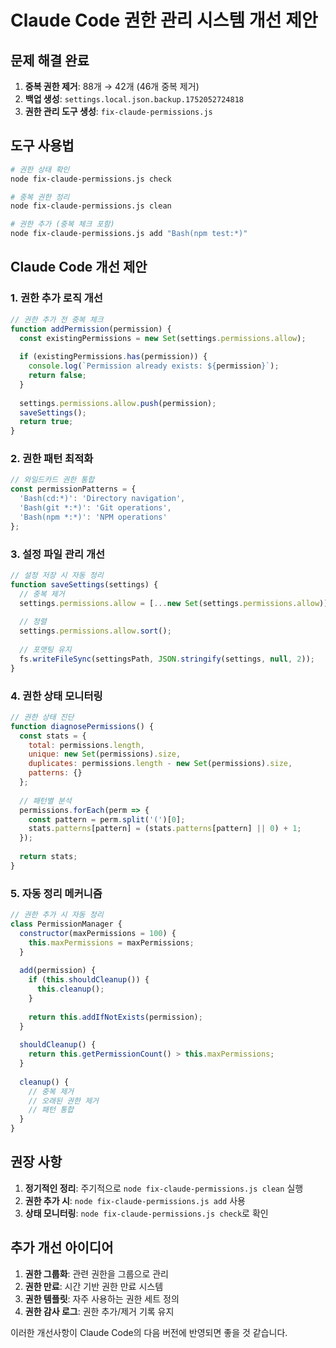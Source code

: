 # Claude Code 권한 관리 시스템 개선 제안

## 문제 해결 완료

1. **중복 권한 제거**: 88개 → 42개 (46개 중복 제거)
2. **백업 생성**: `settings.local.json.backup.1752052724818`
3. **권한 관리 도구 생성**: `fix-claude-permissions.js`

## 도구 사용법

```bash
# 권한 상태 확인
node fix-claude-permissions.js check

# 중복 권한 정리
node fix-claude-permissions.js clean

# 권한 추가 (중복 체크 포함)
node fix-claude-permissions.js add "Bash(npm test:*)"
```

## Claude Code 개선 제안

### 1. 권한 추가 로직 개선
```javascript
// 권한 추가 전 중복 체크
function addPermission(permission) {
  const existingPermissions = new Set(settings.permissions.allow);
  
  if (existingPermissions.has(permission)) {
    console.log(`Permission already exists: ${permission}`);
    return false;
  }
  
  settings.permissions.allow.push(permission);
  saveSettings();
  return true;
}
```

### 2. 권한 패턴 최적화
```javascript
// 와일드카드 권한 통합
const permissionPatterns = {
  'Bash(cd:*)': 'Directory navigation',
  'Bash(git *:*)': 'Git operations',
  'Bash(npm *:*)': 'NPM operations'
};
```

### 3. 설정 파일 관리 개선
```javascript
// 설정 저장 시 자동 정리
function saveSettings(settings) {
  // 중복 제거
  settings.permissions.allow = [...new Set(settings.permissions.allow)];
  
  // 정렬
  settings.permissions.allow.sort();
  
  // 포맷팅 유지
  fs.writeFileSync(settingsPath, JSON.stringify(settings, null, 2));
}
```

### 4. 권한 상태 모니터링
```javascript
// 권한 상태 진단
function diagnosePermissions() {
  const stats = {
    total: permissions.length,
    unique: new Set(permissions).size,
    duplicates: permissions.length - new Set(permissions).size,
    patterns: {}
  };
  
  // 패턴별 분석
  permissions.forEach(perm => {
    const pattern = perm.split('(')[0];
    stats.patterns[pattern] = (stats.patterns[pattern] || 0) + 1;
  });
  
  return stats;
}
```

### 5. 자동 정리 메커니즘
```javascript
// 권한 추가 시 자동 정리
class PermissionManager {
  constructor(maxPermissions = 100) {
    this.maxPermissions = maxPermissions;
  }
  
  add(permission) {
    if (this.shouldCleanup()) {
      this.cleanup();
    }
    
    return this.addIfNotExists(permission);
  }
  
  shouldCleanup() {
    return this.getPermissionCount() > this.maxPermissions;
  }
  
  cleanup() {
    // 중복 제거
    // 오래된 권한 제거
    // 패턴 통합
  }
}
```

## 권장 사항

1. **정기적인 정리**: 주기적으로 `node fix-claude-permissions.js clean` 실행
2. **권한 추가 시**: `node fix-claude-permissions.js add` 사용
3. **상태 모니터링**: `node fix-claude-permissions.js check`로 확인

## 추가 개선 아이디어

1. **권한 그룹화**: 관련 권한을 그룹으로 관리
2. **권한 만료**: 시간 기반 권한 만료 시스템
3. **권한 템플릿**: 자주 사용하는 권한 세트 정의
4. **권한 감사 로그**: 권한 추가/제거 기록 유지

이러한 개선사항이 Claude Code의 다음 버전에 반영되면 좋을 것 같습니다.